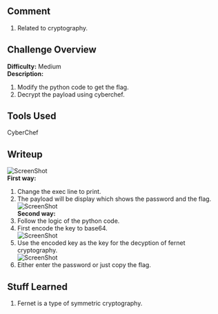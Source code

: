 ## Comment  
1. Related to cryptography.  

## Challenge Overview  
**Difficulty:** Medium  
**Description:** 
1. Modify the python code to get the flag. 
2. Decrypt the payload using cyberchef.  
## Tools Used  
CyberChef  

## Writeup  
![ScreenShot](https://imgur.com/pgPfgyb.png)  
**First way:**  
1. Change the exec line to print.  
2. The payload will be display which shows the password and the flag.  
![ScreenShot](https://imgur.com/rS1SEAE.png)  
**Second way:**  
1. Follow the logic of the python code.  
2. First encode the key to base64.  
![ScreenShot](https://imgur.com/HjdbDIZ.png)  
3. Use the encoded key as the key for the decyption of fernet cryptography.  
![ScreenShot](https://imgur.com/BaC9ZH7.png)  
4. Either enter the password or just copy the flag.  
## Stuff Learned  
1. Fernet is a type of symmetric cryptography.    


